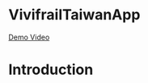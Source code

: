# VivifrailTaiwanApp
[Demo Video](https://drive.google.com/file/d/1euBKDs0tTzOOADoxIjhjXIQKbKBIcSqQ/view?usp=sharing)
# Introduction
